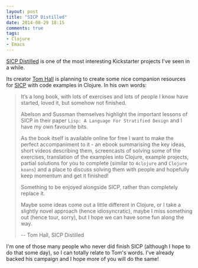```yaml
---
layout: post
title: "SICP Distilled"
date: 2014-08-29 18:15
comments: true
tags:
- Clojure
- Emacs
---
```


[SICP Distilled](https://www.kickstarter.com/projects/1751759988/sicp-distilled)
is one of the most interesting Kickstarter projects I've seen in a
while.

Its creator [Tom Hall](http://www.thattommyhall.com/) is
planning to create some nice companion resources for [SICP](http://sicpebook.wordpress.com/) with code
examples in Clojure. In his own words:

> It’s a long book, with lots
> of exercises and lots of people I know have started, loved it, but
> somehow not finished.
>
> Abelson and Sussman themselves highlight the important lessons of SICP
> in their paper `Lisp: A Language For Stratified Design` and I have my
> own favourite bits.
>
> As the book itself is available online for free I want to make the
> perfect accompaniment to it - an ebook summarising the key ideas,
> short videos describing them, screencasts of solving some of the
> exercises, translation of the examples into Clojure, example projects,
> partial solutions for you to complete (similar to `4clojure` and `Clojure
> koans`) and a place to discuss solving them with people and hopefully
> keep momentum and get it finished!
>
> Something to be enjoyed alongside SICP, rather than completely replace it.
>
> Maybe some ideas come out a little different in Clojure, or I take a
> slightly novel approach (hence idiosyncratic), maybe I miss something
> out (hence tour, sorry), but I hope we can have some fun along the
> way.
>
> -- Tom Hall, SICP Distilled

I'm one of those many people who never did finish SICP (although I
hope to do that some day), so I can totally relate to Tom's
words. I've already backed his campaign and I hope more of you will do
the same!
